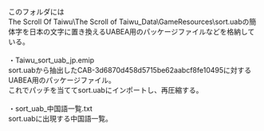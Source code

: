 このフォルダには<br>
The Scroll Of Taiwu\The Scroll of Taiwu_Data\GameResources\sort.uabの簡体字を日本の文字に置き換えるUABEA用のパッケージファイルなどを格納している。<br>
<br>
・Taiwu_sort_uab_jp.emip<br>
sort.uabから抽出したCAB-3d6870d458d5715be62aabcf8fe10495に対するUABEA用のパッケージファイル。<br>
これでパッチを当ててsort.uabにインポートし、再圧縮する。<br>
<br>
・sort_uab_中国語一覧.txt<br>
sort.uabに出現する中国語一覧。<br>
